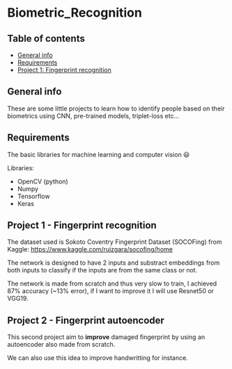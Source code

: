 # Biometric_Recognition

## Table of contents
* [General info](#general-info)
* [Requirements](#requirements)
* [Project 1: Fingerprint recognition](#Project-1---Fingerprint-recognition)

## General info
These are some little projects to learn how to identify people based on their biometrics using CNN, pre-trained models, triplet-loss etc...

## Requirements

The basic libraries for machine learning and computer vision 😃

Libraries:
* OpenCV (python)
* Numpy
* Tensorflow
* Keras

## Project 1 - Fingerprint recognition

The dataset used is Sokoto Coventry Fingerprint Dataset (SOCOFing) from Kaggle: https://www.kaggle.com/ruizgara/socofing/home

The network is designed to have 2 inputs and substract embeddings from both inputs to classify if the inputs are from the same class or not.

The network is made from scratch and thus very slow to train, I achieved 87% accuracy (~13% error), if I want to improve it I will use Resnet50 or VGG19.

## Project 2 - Fingerprint autoencoder

This second project aim to **improve** damaged fingerprint by using an autoencoder also made from scratch.

We can also use this idea to improve handwritting for instance.
